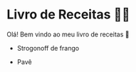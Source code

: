 # Livro de Receitas :woman_cook:

Olá! Bem vindo ao meu livro de receitas :wave:

- Strogonoff de frango

- Pavê

  